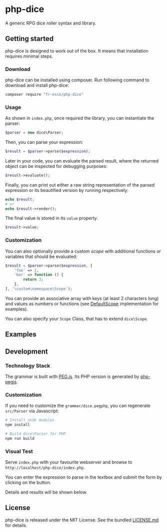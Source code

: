 # php-dice
A generic RPG dice roller syntax and library.

## Getting started

php-dice is designed to work out of the box. It means that installation requires minimal steps.

### Download

php-dice can be installed using composer. Run following command to download and
install php-dice:

```bash
composer require "fr-esco/php-dice"
```

### Usage

As shown in `index.php`, once required the library, you can instantiate the parser:

```php
$parser = new dice\Parser;
```

Then, you can parse your expression:

```php
$result = $parser->parse($expression);
```

Later in your code, you can evaluate the parsed result, where the returned object can be
inspected for debugging purposes:

```php
$result->evaluate();
```

Finally, you can print out either a raw string representation of the parsed expression
or its beautified version by running respectively:

```php
echo $result;
# or
echo $result->render();
```

The final value is stored in its `value` property.

```php
$result->value;
```

### Customization

You can also optionally provide a custom *scope* with additional functions or variables that should be evaluated:

```php
$result = $parser->parse($expression, [
    'foo' => 2,
    'bar' => function () {
        return 3;
    },
], '\custom\namespace\Scope');
```

You can provide an associative array with keys (at least 2 characters long) and values
as numbers or functions (see [DefaultScope](src/DefaultScope.php) implementation for examples).

You can also specify your `Scope` Class, that has to extend `dice\Scope`.

## Examples

## Development

### Technology Stack
The grammar is built with [PEG.js](http://pegjs.org/).
Its PHP version is generated by [php-pegjs](https://www.npmjs.com/package/php-pegjs).

### Customization
If you need to customize the `grammar/dice.pegphp`, you can regenerate `src/Parser` via Javascript:

```bash
# Install node modules
npm install

# Build dice\Parser for PHP
npm run build
```

### Visual Test
Serve `index.php` with your favourite webserver and browse to `http://localhost/php-dice/index.php`.

You can enter the expression to parse in the textbox and submit the form by clicking on the button.

Details and results will be shown below.

## License
php-dice is released under the MIT License. See the bundled [LICENSE.md](LICENSE.md) for details.
